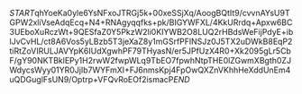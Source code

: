 $START$qhYoeKa0yle6YsNFxoJTRGj5k+00xeSSjXq/AoogBQtIt9/cvvnAYsU9TGPW2xliVseAdqEcq+N4+RNAgyqqfks+pk/BIGYWFXL/4KkURrdq+Apxw6BC3UEboXuRczWt+9QESfaZ0Y5PkzW2li0KIYWB2O8LUQ2rHBdsWeFijPdyE+iblJvCvHL/ct8A6Vos5yLBzb5T3jeXaZ8y1mGSrfPFlNSJz0J5TX2uDWkB8EqP2tiRtZoVIRULJAVYpK6IUdXgwhPF79THyasN/er5JPfUzX4R0+Xk2095gLr5CbF/gY90NKTBklEPy1H2rwW2fwpWLq9TbEO7fpwhNtpTHE0lZGwmXBgth0ZJWdycsWyy01YR0JjIb7WYFmXI+FJ6nmsKpj4FpOwQXZnVKhhHeXddUnEm4uQDGuglFsUN9/Optrp+VFQvRoEOf2ismacP$END$